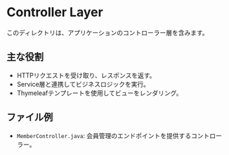 # Controller Layer

このディレクトリは、アプリケーションのコントローラー層を含みます。

## 主な役割
- HTTPリクエストを受け取り、レスポンスを返す。
- Service層と連携してビジネスロジックを実行。
- Thymeleafテンプレートを使用してビューをレンダリング。

## ファイル例
- `MemberController.java`: 会員管理のエンドポイントを提供するコントローラー。
